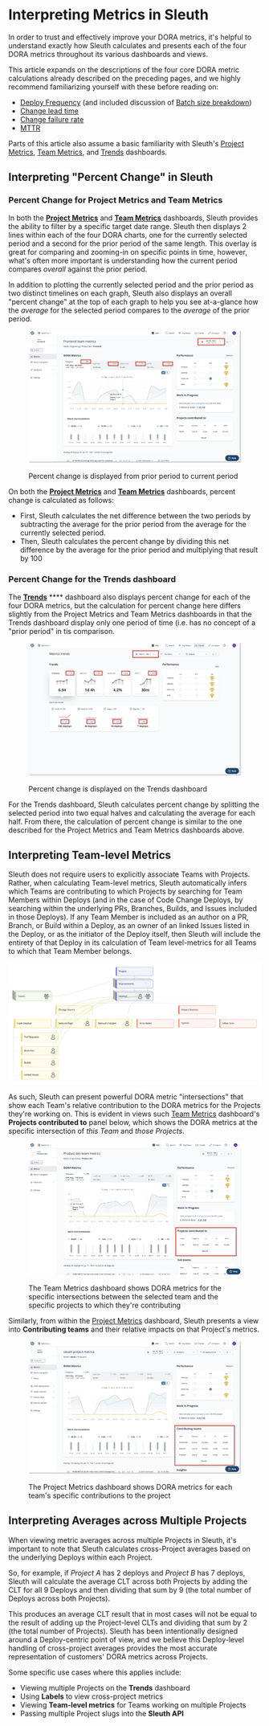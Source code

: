 # Interpreting Metrics in Sleuth

In order to trust and effectively improve your DORA metrics, it's helpful to understand exactly how Sleuth calculates and presents each of the four DORA metrics throughout its various dashboards and views.

This article expands on the descriptions of the four core DORA metric calculations already described on the preceding pages, and we highly recommend familiarizing yourself with these before reading on:

* [Deploy Frequency](deploy-frequency.md) (and included discussion of [Batch size breakdown](deploy-frequency.md#batch-size-breakdowns))
* [Change lead time](how-we-calculate.md#change-lead-time)
* [Change failure rate](how-we-calculate.md#change-failure-rate)
* [MTTR](mttr.md)

Parts of this article also assume a basic familiarity with Sleuth's [Project Metrics](../modeling-your-deployments/projects/), [Team Metrics](../modeling-your-deployments/teams.md), and [Trends](../modeling-your-deployments/organization/trends.md) dashboards.

## Interpreting "Percent Change" in Sleuth

### Percent Change for Project Metrics and Team Metrics&#x20;

In both the [**Project Metrics**](../modeling-your-deployments/projects/) and [**Team Metrics**](../modeling-your-deployments/teams.md) dashboards, Sleuth provides the ability to filter by a specific target date range. Sleuth then displays 2 lines within each of the four DORA charts, one for the currently selected period and a second for the prior period of the same length. This overlay is great for comparing and zooming-in on specific points in time, however, what's often more important is understanding how the current period compares _overall_ against the prior period.&#x20;

In addition to plotting the currently selected period and the prior period as two distinct timelines on each graph, Sleuth also displays an overall "percent change" at the top of each graph to help you see at-a-glance how the _average_ for the selected period compares to the _average_ of the prior period.

<figure><img src="../.gitbook/assets/image (28).png" alt=""><figcaption><p>Percent change is displayed from prior period to current period</p></figcaption></figure>

On both the [**Project Metrics**](../modeling-your-deployments/projects/) and [**Team Metrics**](../modeling-your-deployments/teams.md) dashboards, percent change is calculated as follows:

* First, Sleuth calculates the net difference between the two periods by subtracting the average for the prior period from the average for the currently selected period.
* Then, Sleuth calculates the percent change by dividing this net difference by the average for the prior period and multiplying that result by 100

### Percent Change for the Trends dashboard

The [**Trends**](../modeling-your-deployments/organization/trends.md) **** dashboard also displays percent change for each of the four DORA metrics, but the calculation for percent change here differs slightly from the Project Metrics and Team Metrics dashboards in that the Trends dashboard display only one period of time (i.e. has no concept of a "prior period" in tis comparison.&#x20;

<figure><img src="../.gitbook/assets/image (47).png" alt=""><figcaption><p>Percent change is displayed on the Trends dashboard</p></figcaption></figure>

For the Trends dashboard, Sleuth calculates percent change by splitting the selected period into two equal halves and calculating the average for each half. From there, the calculation of percent change is similar to the one described for the Project Metrics and Team Metrics dashboards above.&#x20;

## Interpreting Team-level Metrics

Sleuth does not require users to explicitly associate Teams with Projects. Rather, when calculating Team-level metrics, Sleuth automatically infers which Teams are contributing to which Projects by searching for Team Members within Deploys (and in the case of Code Change Deploys, by searching within the underlying PRs, Branches, Builds, and Issues included in those Deploys). If any Team Member is included as an author on a PR, Branch, or Build within a Deploy, as an owner of an linked Issues listed in the Deploy, or as the initiator of the Deploy itself, then Sleuth will include the entirety of that Deploy in its calculation of Team level-metrics for all Teams to which that Team Member belongs.

![Sleuth detects team members directly within change sources ](<../.gitbook/assets/Sleuth Data Model for Teams 2.jpg>)

As such, Sleuth can present powerful DORA metric "intersections" that show each Team's relative contribution to the DORA metrics for the Projects they're working on. This is evident in views such [Team Metrics](../modeling-your-deployments/teams.md) dashboard's **Projects contributed to** panel below, which shows the DORA metrics at the specific intersection of _this Team_ and _those Projects_.  &#x20;

<figure><img src="../.gitbook/assets/image (65).png" alt=""><figcaption><p>The Team Metrics dashboard shows DORA metrics for the specific intersections between the selected team and the specific projects to which they're contributing</p></figcaption></figure>

Similarly, from within the [Project Metrics](../modeling-your-deployments/projects/) dashboard, Sleuth presents a view into **Contributing teams** and their relative impacts on that Project's metrics.&#x20;

<figure><img src="../.gitbook/assets/image (72).png" alt=""><figcaption><p>The Project Metrics dashboard shows DORA metrics for each team's specific contributions to the project </p></figcaption></figure>

## Interpreting Averages across Multiple Projects

When viewing metric averages across multiple Projects in Sleuth, it's important to note that Sleuth calculates cross-Project averages based on the underlying Deploys within each Project.&#x20;

So, for example, if _Project A_ has 2 deploys and _Project B_ has 7 deploys, Sleuth will calculate the average CLT across both Projects by adding the CLT for all 9 Deploys and then dividing that sum by 9 (the total number of Deploys across both Projects).&#x20;

This produces an average CLT result that in most cases will not be equal to the result of adding up the Project-level CLTs and dividing that sum by 2 (the total number of Projects). Sleuth has been intentionally designed around a Deploy-centric point of view, and we believe this Deploy-level handling of cross-project averages provides the most accurate representation of customers' DORA metrics across Projects. &#x20;

Some specific use cases where this applies include:

* Viewing multiple Projects on the **Trends** dashboard
* Using **Labels** to view cross-project metrics
* Viewing **Team-level metrics** for Teams working on multiple Projects
* Passing multiple Project slugs into the **Sleuth API**
